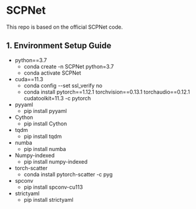 # SCPNet
This repo is based on the official SCPNet code.

## 1. Environment Setup Guide
- python==3.7
    - conda create -n SCPNet python=3.7
    - conda activate SCPNet
- cuda==11.3
    - conda config --set ssl_verify no
    - conda install pytorch==1.12.1 torchvision==0.13.1 torchaudio==0.12.1 cudatoolkit=11.3 -c pytorch
- pyyaml
    - pip install pyyaml
- Cython
    - pip install Cython
- tqdm
    - pip install tqdm
- numba
    - pip install numba
- Numpy-indexed
    - pip install numpy-indexed
- torch-scatter
    - conda install pytorch-scatter -c pyg
- spconv
    - pip install spconv-cu113
- strictyaml
    - pip install strictyaml





